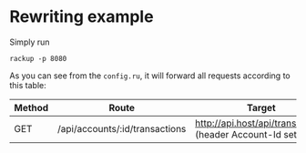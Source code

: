 # Rewriting example

Simply run

```
rackup -p 8080
```

As you can see from the `config.ru`, it will forward all requests according to this table:

| Method | Route                          | Target                                                   |
|--------|--------------------------------|----------------------------------------------------------|
| GET    | /api/accounts/:id/transactions | http://api.host/api/transactions (header Account-Id set) |
